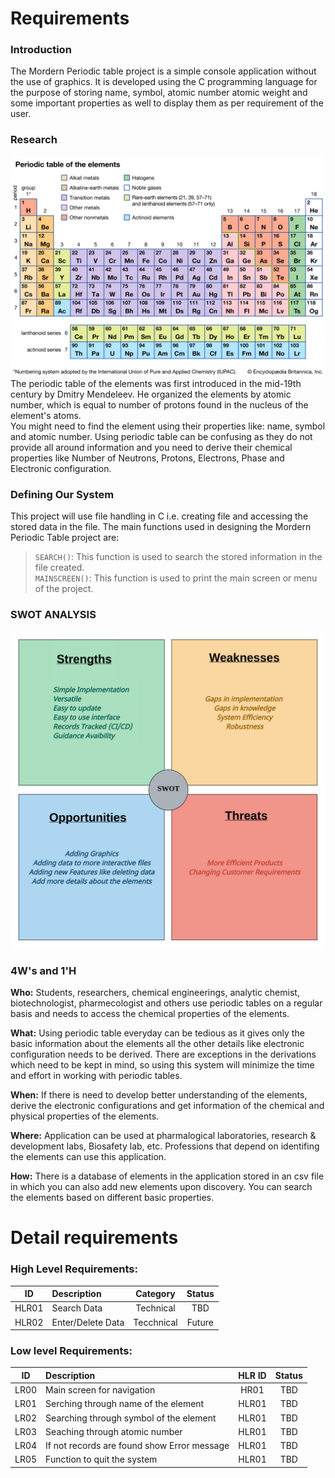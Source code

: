 # Requirements
### Introduction
The Mordern Periodic table project is a simple console application without the use of graphics. It is developed using the C programming language for the purpose of storing name, symbol, atomic number atomic weight and some important properties as well to display them as per requirement of the user.

### Research
![Periodic Table](https://github.com/KhubiThakkar/Periodic-Table/blob/req/6_ImagesAndVideos/periodic-table-elements.jpg)  
The periodic table of the elements was first introduced in the mid-19th century by Dmitry Mendeleev. He organized the elements by atomic number, which is equal to number of protons found in the nucleus of the element's atoms.  
You might need to find the element using their properties like: name, symbol and atomic number. Using periodic table can be confusing as they do not provide all around information and you need to derive their chemical properties like Number of Neutrons, Protons, Electrons, Phase and Electronic configuration.  

### Defining Our System
This project will use file handling in C i.e. creating file and accessing the stored data in the file. The main functions used in designing the Mordern Periodic Table project are: 
> `SEARCH()`: This function is used to search the stored information in the file created.  
> `MAINSCREEN()`: This function is used to print the main screen or menu of the project.

### SWOT ANALYSIS
![SWOT](https://github.com/KhubiThakkar/Periodic-Table/blob/req/6_ImagesAndVideos/SWOT.png)

### 4W's and 1'H
**Who:**
Students, researchers, chemical engineerings, analytic chemist, biotechnologist, pharmecologist and others use periodic tables on a regular basis and needs to access the chemical properties of the elements.

**What:**
Using periodic table everyday can be tedious as it gives only the basic information about the elements all the other details like electronic configuration needs to be derived. There are exceptions in the derivations which need to be kept in mind, so using this system will minimize the time and effort in working with periodic tables.

**When:**
If there is need to develop better understanding of the elements, derive the electronic configurations and get information of the chemical and physical properties of the elements. 

**Where:**
Application can be used at pharmalogical laboratories, research & development labs, Biosafety lab, etc. Professions that depend on identifing the elements can use this application.

**How:**
There is a database of elements in the application stored in an csv file in which you can also add new elements upon discovery. You can search the elements based on different basic properties.

# Detail requirements
### High Level Requirements:
ID | Description | Category | Status
:---: | :--- | :---: | :---:
HLR01 | Search Data | Technical | TBD
HLR02 | Enter/Delete Data | Tecchnical | Future
 
### Low level Requirements:
ID | Description | HLR ID | Status
:---: | :--- | :---: | :---:
LR00 | Main screen for navigation |HR01|TBD
LR01 | Serching through name of the element | HLR01 | TBD
LR02 | Searching through symbol of the element | HLR01 | TBD
LR03 | Seaching through atomic number | HLR01 | TBD
LR04 | If not records are found show Error message | HLR01 | TBD
LR05 | Function to quit the system | HLR01 | TBD
